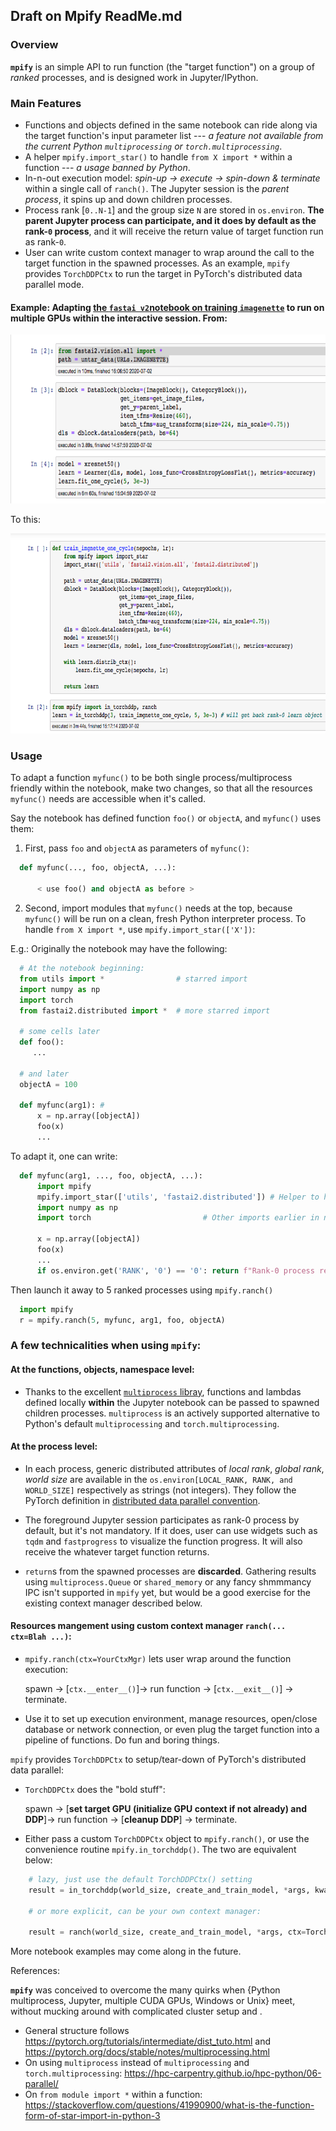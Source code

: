 


## Draft on Mpify ReadMe.md

### Overview 

**`mpify`** is an simple API to run function (the "target function") on a group of *ranked* processes, and is designed work in Jupyter/IPython.
 
###  Main Features
  * Functions and objects defined in the same notebook can ride along via the target function's input parameter list --- *a feature not available from the current Python `multiprocessing` or `torch.multiprocessing`*.
  * A helper `mpify.import_star()` to handle `from X import *` within a function --- *a usage banned by Python*.
  * In-n-out execution model: *spin-up -> execute -> spin-down & terminate* within a single call of `ranch()`.  The Jupyter session is the *parent process*, it spins up and down children processes.
  * Process rank [`0..N-1`] and the group size `N` are stored in `os.environ`.  **The parent Jupyter process can participate, and it does by default as the rank-`0` process**, and it will receive the return value of target function run as rank-`0`.
  * User can write custom context manager to wrap around the call to the target function in the spawned processes.  As an example, `mpify` provides `TorchDDPCtx` to run the target in PyTorch's distributed data parallel mode.

#### Example: Adapting [the `fastai v2`notebook on training `imagenette`](https://github.com/fastai/course-v4/blob/master/nbs/07_sizing_and_tta.ipynb) to run on multiple GPUs within the interactive session.  From:

<img src="/images/imagenette_07_orig.png" height="270">

To this:

<img src="/images/imagenette_07_mpified.png" height="320">

### Usage 

To adapt a function `myfunc()` to be both single process/multiprocess friendly within the notebook, make two changes, so that all the resources `myfunc()` needs are accessible when it's called.
  
Say the notebook has defined function `foo()` or `objectA`, and `myfunc()` uses them:
  
  1. First, pass `foo` and `objectA` as parameters of `myfunc()`:
  
  ```python
    def myfunc(..., foo, objectA, ...):
    
        < use foo() and objectA as before >
  ```
  2. Second, import modules that `myfunc()` needs at the top, because `myfunc()` will be run on a clean, fresh Python interpreter process.  To handle `from X import *`, use `mpify.import_star(['X'])`:
  
  E.g.: Originally the notebook may have the following:
  ```python
    # At the notebook beginning:
    from utils import *                # starred import
    import numpy as np
    import torch
    from fastai2.distributed import *  # more starred import
    
    # some cells later
    def foo():
       ...
       
    # and later
    objectA = 100
    
    def myfunc(arg1): #
        x = np.array([objectA])
        foo(x)
        ...
  ```
    
  To adapt it, one can write:
  
  ```python
    def myfunc(arg1, ..., foo, objectA, ...):
        import mpify
        mpify.import_star(['utils', 'fastai2.distributed']) # Helper to handle "from X import *"
        import numpy as np                       
        import torch                         # Other imports earlier in notebook are copied here
        
        x = np.array([objectA])
        foo(x)
        ...
        if os.environ.get('RANK', '0') == '0': return f"Rank-0 process returning"
  ```

  Then launch it away to 5 ranked processes using `mpify.ranch()`
  ```python
    import mpify
    r = mpify.ranch(5, myfunc, arg1, foo, objectA)
  ```

### A few technicalities when using `mpify`:
#### At the functions, objects, namespace level:

- Thanks to the excellent [`multiprocess` libray](https://github.com/uqfoundation/multiprocess), functions and lambdas defined locally **within** the Jupyter notebook can be passed to spawned children processes. `multiprocess` is an actively supported alternative to Python's default `multiprocessing` and `torch.multiprocessing`.

#### At the process level:

- In each process, generic distributed attributes of *local rank*, *global rank*, *world size* are available in the `os.environ[LOCAL_RANK, RANK, and WORLD_SIZE]` respectively as strings (not integers).  They follow the PyTorch definition in [distributed data parallel convention](https://discuss.pytorch.org/t/what-is-the-difference-between-rank-and-local-rank/61940).

- The foreground Jupyter session participates as rank-0 process by default, but it's not mandatory. If it does, user can use widgets such as `tqdm` and `fastprogress` to visualize the function progress.  It will also receive the whatever target function returns.

- `return`s from the spawned processes are **discarded**.  Gathering results using `multiprocess.Queue` or `shared_memory` or any fancy shmmmancy IPC isn't supported in `mpify` yet, but would be a good exercise for the existing context manager described below.


#### Resources mangement using custom context manager `ranch(... ctx=Blah ...)`:

- `mpify.ranch(ctx=YourCtxMgr)` lets user wrap around the function execution:

  spawn -> [`ctx.__enter__()`]-> run function -> [`ctx.__exit__()`] -> terminate.

- Use it to set up execution environment, manage resources, open/close database or network connection, or even plug the target function into a pipeline of functions.  Do fun and boring things.

`mpify` provides `TorchDDPCtx` to setup/tear-down of PyTorch's distributed data parallel: 

- `TorchDDPCtx` does the "bold stuff":
  
  spawn -> [**set target GPU (initialize GPU context if not already) and DDP**]-> run function -> [**cleanup DDP**] -> terminate.

- Either pass a custom `TorchDDPCtx` object to `mpify.ranch()`, or use the convenience routine `mpify.in_torchddp()`.  The two are equivalent below:

```python
    # lazy, just use the default TorchDDPCtx() setting
    result = in_torchddp(world_size, create_and_train_model, *args, kwargs*)`

    # or more explicit, can be your own context manager:

    result = ranch(world_size, create_and_train_model, *args, ctx=TorchDDPCtx(), kwargs*)
 ```

More notebook examples may come along in the future.


References:

**`mpify`** was conceived to overcome the many quirks when  {Python multiprocess, Jupyter, multiple CUDA GPUs, Windows or Unix} meet, without mucking around with complicated cluster setup and . <include link to blog when available>

* General structure follows https://pytorch.org/tutorials/intermediate/dist_tuto.html and https://pytorch.org/docs/stable/notes/multiprocessing.html
* On using `multiprocess` instead of `multiprocessing` and `torch.multiprocessing`: https://hpc-carpentry.github.io/hpc-python/06-parallel/ 
* On `from module import *` within a function: https://stackoverflow.com/questions/41990900/what-is-the-function-form-of-star-import-in-python-3

